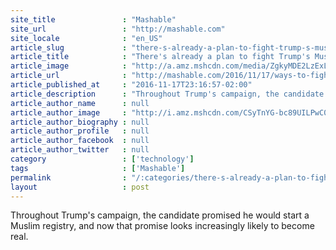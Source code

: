 ```yaml
---
site_title               : "Mashable"
site_url                 : "http://mashable.com"
site_locale              : "en_US"
article_slug             : "there-s-already-a-plan-to-fight-trump-s-muslim-registry-and-it-s-brilliant"
article_title            : "There's already a plan to fight Trump's Muslim registry, and it's brilliant"
article_image            : "http://a.amz.mshcdn.com/media/ZgkyMDE2LzExLzE3LzhmL3RydW1wbXVzbGltLmVmYWU5LmpwZwpwCXRodW1iCTEyMDB4NjMwCmUJanBn/aabecfbd/10d/trumpmuslim.jpg"
article_url              : "http://mashable.com/2016/11/17/ways-to-fight-muslim-registry/"
article_published_at     : "2016-11-17T23:16:57-02:00"
article_description      : "Throughout Trump's campaign, the candidate promised he would start a Muslim registry, and now that promise looks increasingly likely to become real."
article_author_name      : null
article_author_image     : "http://i.amz.mshcdn.com/CSyTnYG-bc89UILPwC0PLnkTvrg=/90x90/2016%2F09%2F16%2Fe5%2Fhttpsd2mhye01h4nj2n.cloudfront.netmediaZgkyMDE1LzEw.e9fc9.jpg"
article_author_biography : null
article_author_profile   : null
article_author_facebook  : null
article_author_twitter   : null
category                 : ['technology']
tags                     : ['Mashable']
permalink                : "/:categories/there-s-already-a-plan-to-fight-trump-s-muslim-registry-and-it-s-brilliant/"
layout                   : post
---
```


Throughout Trump's campaign, the candidate promised he would start a Muslim registry, and now that promise looks increasingly likely to become real.
